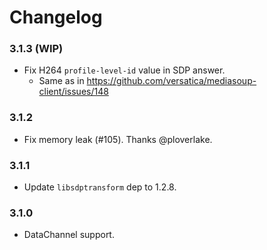 # Changelog


### 3.1.3 (WIP)

* Fix H264 `profile-level-id` value in SDP answer.
  - Same as in https://github.com/versatica/mediasoup-client/issues/148


### 3.1.2

* Fix memory leak (#105). Thanks @ploverlake.


### 3.1.1

* Update `libsdptransform` dep to 1.2.8.


### 3.1.0

* DataChannel support.
